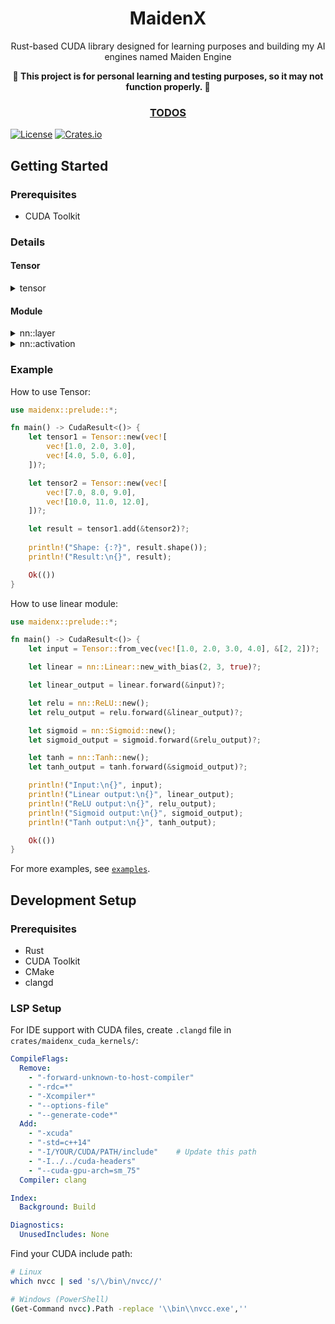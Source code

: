 <div align="center">
    <h1>MaidenX</h1>
    <p>Rust-based CUDA library designed for learning purposes and building my AI engines named Maiden Engine</p>
    <strong>🚧 This project is for personal learning and testing purposes, so it may not function properly. 🚧</strong>
    <h3>
        <a href="TODOS.md">TODOS</a>
    </h3>
</div>

[![License](https://img.shields.io/badge/license-MIT%2FApache-blue.svg)](https://github.com/miniex/maidenx#license)
[![Crates.io](https://img.shields.io/crates/v/maidenx.svg)](https://crates.io/crates/maidenx)

## Getting Started

### Prerequisites

- CUDA Toolkit

### Details

#### Tensor

<details>
  <summary>tensor</summary>
</details>

#### Module

<details>
  <summary>nn::layer</summary>

<!-- LAYERS -->
- **Linear** - A module that applies a linear transformation to the incoming data: y = xW^T + b. The parameters are: weight of shape (out_features, in_features) and an optional bias of shape (out_features)
- **Bilinear** - A module that applies a bilinear transformation to the incoming data: y = x1 * A * x2 + b. The parameters are: weight of shape (out_features, in1_features, in2_features) and an optional bias of shape (out_features)
<!-- /LAYERS -->

</details>

<details>
  <summary>nn::activation</summary>

<!-- ACTIVATIONS -->
- **ReLU** - A module that applies the rectified linear unit function element-wise: ReLU(x) = max(0, x). Can be done in-place to save memory.
- **Sigmoid** - A module that applies the sigmoid function element-wise: Sigmoid(x) = 1 / (1 + exp(-x)). Can be done in-place to save memory.
- **Tanh** - A module that applies the hyperbolic tangent function element-wise: Tanh(x) = (exp(x) - exp(-x)) / (exp(x) + exp(-x)). Can be done in-place to save memory.
<!-- /ACTIVATIONS -->

</details>

### Example

How to use Tensor:

```rust
use maidenx::prelude::*;

fn main() -> CudaResult<()> {
    let tensor1 = Tensor::new(vec![
        vec![1.0, 2.0, 3.0],
        vec![4.0, 5.0, 6.0],
    ])?;

    let tensor2 = Tensor::new(vec![
        vec![7.0, 8.0, 9.0],
        vec![10.0, 11.0, 12.0],
    ])?;

    let result = tensor1.add(&tensor2)?;
    
    println!("Shape: {:?}", result.shape());
    println!("Result:\n{}", result);

    Ok(())
}
```

How to use linear module:
```rust
use maidenx::prelude::*;

fn main() -> CudaResult<()> {
    let input = Tensor::from_vec(vec![1.0, 2.0, 3.0, 4.0], &[2, 2])?;

    let linear = nn::Linear::new_with_bias(2, 3, true)?;

    let linear_output = linear.forward(&input)?;

    let relu = nn::ReLU::new();
    let relu_output = relu.forward(&linear_output)?;

    let sigmoid = nn::Sigmoid::new();
    let sigmoid_output = sigmoid.forward(&relu_output)?;

    let tanh = nn::Tanh::new();
    let tanh_output = tanh.forward(&sigmoid_output)?;

    println!("Input:\n{}", input);
    println!("Linear output:\n{}", linear_output);
    println!("ReLU output:\n{}", relu_output);
    println!("Sigmoid output:\n{}", sigmoid_output);
    println!("Tanh output:\n{}", tanh_output);

    Ok(())
}
```

For more examples, see [`examples`](examples/).

## Development Setup

### Prerequisites

- Rust
- CUDA Toolkit
- CMake
- clangd


### LSP Setup

For IDE support with CUDA files, create `.clangd` file in `crates/maidenx_cuda_kernels/`:

```yaml
CompileFlags:
  Remove: 
    - "-forward-unknown-to-host-compiler"
    - "-rdc=*"
    - "-Xcompiler*"
    - "--options-file"
    - "--generate-code*"
  Add: 
    - "-xcuda"
    - "-std=c++14"
    - "-I/YOUR/CUDA/PATH/include"    # Update this path
    - "-I../../cuda-headers"
    - "--cuda-gpu-arch=sm_75"
  Compiler: clang

Index:
  Background: Build

Diagnostics:
  UnusedIncludes: None
```

Find your CUDA include path:

```bash
# Linux
which nvcc | sed 's/\/bin\/nvcc//'

# Windows (PowerShell)
(Get-Command nvcc).Path -replace '\\bin\\nvcc.exe',''
```
